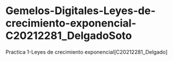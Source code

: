 # Gemelos-Digitales-Leyes-de-crecimiento-exponencial-C20212281_DelgadoSoto
Practica 1-Leyes de crecimiento exponencial[C20212281_Delgado]
